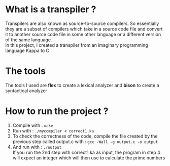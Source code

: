 # What is a transpiler ?   
Transpilers are also known as source-to-source compilers. So essentially they are a subset of compilers which take in a source code file and convert it to another source code file in some other language or a different version of the same language.   
In this project, I created a transpiler from an imaginary programming language Kappa to C  

# The tools  
The tools I used are **flex** to create a lexical analyzer and **bison** to create a syntactical analyzer   

# How to run the project ? 
1. Compile with : ```make```   
2. Run with : ```./mycompiler < correct1.ka```  
3. To check the correctness of the code, compile the file created by the previous step called output.c with : ```gcc -Wall -g output.c -o output```  
4. And run with : ```./output```  
If you run the 2nd step with correct1.ka as input, the program in step 4 will expect an integer which will then use to calculate the prime numbers 
